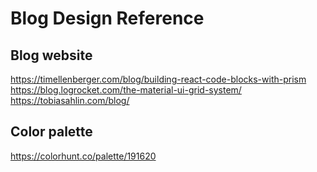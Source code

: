# Blog Design Reference

## Blog website

<https://timellenberger.com/blog/building-react-code-blocks-with-prism>
<https://blog.logrocket.com/the-material-ui-grid-system/>
<https://tobiasahlin.com/blog/>

## Color palette

<https://colorhunt.co/palette/191620>